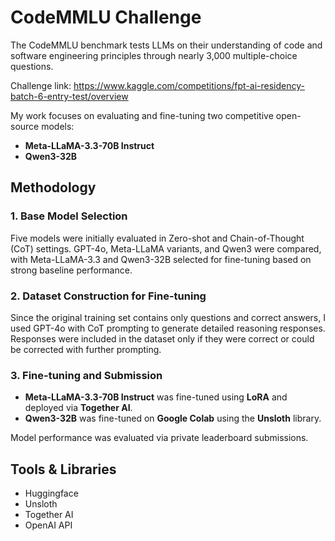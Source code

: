 # CodeMMLU Challenge

The CodeMMLU benchmark tests LLMs on their understanding of code and software engineering principles through nearly 3,000 multiple-choice questions.

Challenge link: https://www.kaggle.com/competitions/fpt-ai-residency-batch-6-entry-test/overview

 My work focuses on evaluating and fine-tuning two competitive open-source models:

- **Meta-LLaMA-3.3-70B Instruct**
- **Qwen3-32B**

## Methodology

### 1. Base Model Selection
Five models were initially evaluated in Zero-shot and Chain-of-Thought (CoT) settings. GPT-4o, Meta-LLaMA variants, and Qwen3 were compared, with Meta-LLaMA-3.3 and Qwen3-32B selected for fine-tuning based on strong baseline performance.

### 2. Dataset Construction for Fine-tuning
Since the original training set contains only questions and correct answers, I used GPT-4o with CoT prompting to generate detailed reasoning responses. Responses were included in the dataset only if they were correct or could be corrected with further prompting.

### 3. Fine-tuning and Submission
- **Meta-LLaMA-3.3-70B Instruct** was fine-tuned using **LoRA** and deployed via **Together AI**.
- **Qwen3-32B** was fine-tuned on **Google Colab** using the **Unsloth** library.

Model performance was evaluated via private leaderboard submissions.


## Tools & Libraries
- Huggingface
- Unsloth
- Together AI
- OpenAI API